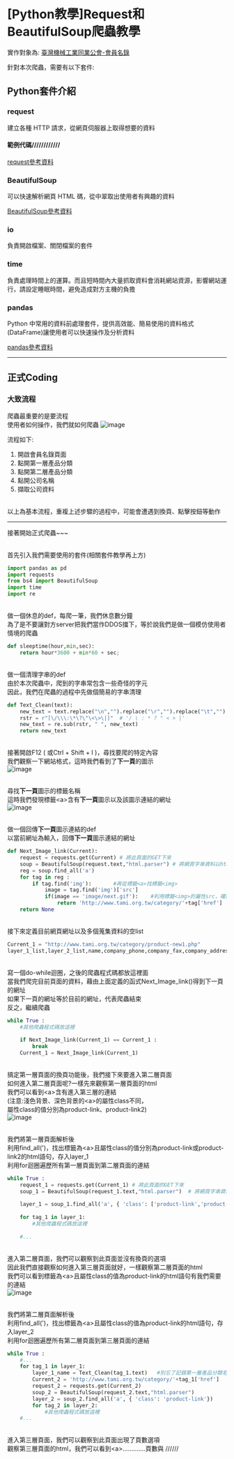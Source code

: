 # [Python教學]Request和BeautifulSoup爬蟲教學

實作對象為: [臺灣機械工業同業公會-會員名錄](http://www.tami.org.tw/category/product-new1.php)

針對本次爬蟲，需要有以下套件:

## Python套件介紹

### request
建立各種 HTTP 請求，從網頁伺服器上取得想要的資料
####  範例代碼////////////

[request參考資料](https://blog.gtwang.org/programming/python-requests-module-tutorial/)

### BeautifulSoup
可以快速解析網頁 HTML 碼，從中翠取出使用者有興趣的資料

[BeautifulSoup參考資料](https://blog.gtwang.org/programming/python-beautiful-soup-module-scrape-web-pages-tutorial/)

### io
負責開啟檔案、關閉檔案的套件
### time
負責處理時間上的運算。而且短時間內大量抓取資料會消耗網站資源，影響網站運行，請設定睡眠時間，避免造成對方主機的負擔
### pandas
Python 中常用的資料前處理套件，提供高效能、簡易使用的資料格式(DataFrame)讓使用者可以快速操作及分析資料

[pandas參考資料](https://oranwind.org/python-pandas-ji-chu-jiao-xue/)

***

## 正式Coding

### 大致流程
爬蟲最重要的是要流程
<br>使用者如何操作，我們就如何爬蟲
![image](readme_data/1.gif)

流程如下:
  1. 開啟會員名錄頁面
  2. 點開第一層產品分類
  3. 點開第二層產品分類
  4. 點開公司名稱
  5. 擷取公司資料

<br>以上為基本流程，重複上述步驟的過程中，可能會遭遇到換頁、點擊按鈕等動作

***
接著開始正式爬蟲~~~

<br>首先引入我們需要使用的套件(相關套件教學再上方)
``` python
import pandas as pd
import requests
from bs4 import BeautifulSoup
import time
import re
```

<br>做一個休息的def，每爬一筆，我們休息數分鐘
<br>為了是不要讓對方server把我們當作DDOS擋下，等於說我們是做一個模仿使用者情境的爬蟲
``` python
def sleeptime(hour,min,sec):
    return hour*3600 + min*60 + sec;
```

<br>做一個清理字串的def
<br>由於本次爬蟲中，爬到的字串常包含一些奇怪的字元
<br>因此，我們在爬蟲的過程中先做個簡易的字串清理
``` python
def Text_Clean(text):
    new_text = text.replace("\n","").replace("\r","").replace("\t","").replace(" ","").replace('\xa0', ' ')
    rstr = r"[\/\\\:\*\?\"\<\>\|]"  # '/ \ : * ? " < > |'
    new_text = re.sub(rstr, " ", new_text)
    return new_text
```

<br>接著開啟F12 ( 或Ctrl + Shift + I )，尋找要爬的特定內容
<br>我們觀察一下網站格式，這時我們看到了**下一頁**的圖示
<br>![image](readme_data/2.png)

<br>尋找**下一頁**圖示的標籤名稱
<br>這時我們發現標籤&lt;a&gt;含有**下一頁**圖示以及該圖示連結的網址
<br>![image](readme_data/3.png)

<br>做一個回傳**下一頁**圖示連結的def
<br>以當前網址為輸入，回傳**下一頁**圖示連結的網址
``` python
def Next_Image_link(Current):
    request = requests.get(Current) # 將此頁面的GET下來
    soup = BeautifulSoup(request.text,"html.parser") # 將網頁字串資料以html.parser解析
    reg = soup.find_all('a')
    for tag in reg :
        if tag.find('img'):       #再從標籤<a>找標籤<img>
            image = tag.find('img')['src']
            if(image == 'image/next.gif'):    #利用標籤<img>的屬性src，確認是否是我們要找的圖
                return 'http://www.tami.org.tw/category/'+tag['href']   #確認後，回傳該標籤<a>的屬性href(網頁連結)
    return None
```
<br>接下來定義目前網頁網址以及多個蒐集資料的空list
```python
Current_1 = "http://www.tami.org.tw/category/product-new1.php"
layer_1_list,layer_2_list,name,company_phone,company_fax,company_address,factory_phone,factory_fax,factory_address,company_url,capital,email,employee,main_product = [],[],[],[],[],[],[],[],[],[],[],[],[],[]

```
<br>寫一個do-while迴圈，之後的爬蟲程式碼都放這裡面
<br>當我們爬完目前頁面的資料，藉由上面定義的函式Next_Image_link()得到下一頁的網址
<br>如果下一頁的網址等於目前的網址，代表爬蟲結束
<br>反之，繼續爬蟲
``` python
while True :
	#其他爬蟲程式碼放這裡
	
    if Next_Image_link(Current_1) == Current_1 :
        break   
    Current_1 = Next_Image_link(Current_1)
```

<br>搞定第一層頁面的換頁功能後，我們接下來要進入第二層頁面
<br>如何進入第二層頁面呢?一樣先來觀察第一層頁面的html
<br>我們可以看到&lt;a&gt;含有進入第三層的連結
<br>(注意:淺色背景、深色背景的&lt;a&gt;的屬性class不同，
<br>屬性class的值分別為product-link、product-link2)
<br>![image](readme_data/4.png)

<br>我們將第一層頁面解析後
<br>利用find_all(')，找出標籤為&lt;a&gt;且屬性class的值分別為product-link或product-link2的html語句，存入layer_1 
<br>利用for迴圈遍歷所有第一層頁面到第二層頁面的連結
``` python
while True :
    request_1 = requests.get(Current_1) # 將此頁面的GET下來
    soup_1 = BeautifulSoup(request_1.text,"html.parser")  # 將網頁字串資料以html.parser解析
    
    layer_1 = soup_1.find_all('a', { 'class': ['product-link','product-link2']})
    
    for tag_1 in layer_1:
		#其他爬蟲程式碼放這裡
	
    #...
```
<br>進入第二層頁面，我們可以觀察到此頁面並沒有換頁的選項
<br>因此我們直接觀察如何進入第三層頁面就好，一樣觀察第二層頁面的html
<br>我們可以看到標籤為&lt;a&gt;且屬性class的值為product-link的html語句有我們需要的連結
<br>![image](readme_data/5.png)

<br>我們將第二層頁面解析後
<br>利用find_all(')，找出標籤為&lt;a&gt;且屬性class的值為product-link的html語句，存入layer_2 
<br>利用for迴圈遍歷所有第二層頁面到第三層頁面的連結
``` python
while True :
	#...    
    for tag_1 in layer_1:       
        layer_1_name = Text_Clean(tag_1.text)   #別忘了記錄第一層產品分類名稱        
        Current_2 = 'http://www.tami.org.tw/category/'+tag_1['href']
        request_2 = requests.get(Current_2)
        soup_2 = BeautifulSoup(request_2.text,"html.parser")        
        layer_2 = soup_2.find_all('a', { 'class': 'product-link'})        
        for tag_2 in layer_2:
			#其他爬蟲程式碼放這裡
    #...
```
<br>進入第三層頁面，我們可以觀察到此頁面出現了頁數選項
<br>觀察第三層頁面的html，我們可以看到&lt;a&gt;.............頁數與
//////



